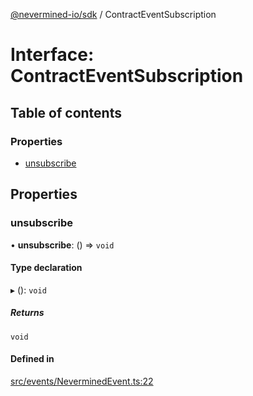 [@nevermined-io/sdk](../code-reference.md) / ContractEventSubscription

# Interface: ContractEventSubscription

## Table of contents

### Properties

- [unsubscribe](ContractEventSubscription.md#unsubscribe)

## Properties

### unsubscribe

• **unsubscribe**: () => `void`

#### Type declaration

▸ (): `void`

##### Returns

`void`

#### Defined in

[src/events/NeverminedEvent.ts:22](https://github.com/nevermined-io/sdk-js/blob/bb26f8ab/src/events/NeverminedEvent.ts#L22)
